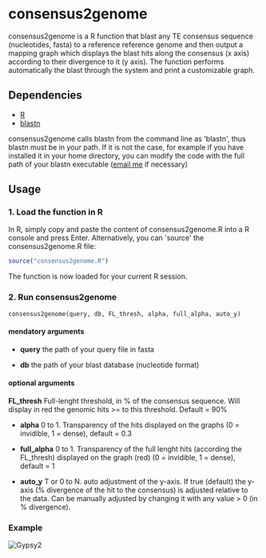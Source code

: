 # consensus2genome
consensus2genome is a R function that blast any TE consensus sequence (nucleotides, fasta) to a reference reference genome and then output a mapping graph which displays the blast hits along the consensus (x axis) according to their divergence to it (y axis).
The function performs automatically the blast through the system and print a customizable graph.

## Dependencies
- [R](https://cran.r-project.org/mirrors.html)
- [blastn](https://blast.ncbi.nlm.nih.gov/Blast.cgi?PAGE_TYPE=BlastDocs&DOC_TYPE=Download)

consensus2genome calls blastn from the command line as 'blastn', thus blastn must be in your path. If it is not the case, for example if you have installed it in your home directory, you can modify the code with the full path of your blastn executable ([email me](mailto:goubert.clement@gmail.com) if necessary)

## Usage

### 1. Load the function in R
In R, simply copy and paste the content of consensus2genome.R into a R console and press Enter. Alternatively, you can 'source' the consensus2genome.R file:
```R
source("consensus2genome.R")
```
The function is now loaded for your current R session.


### 2. Run consensus2genome
```
consensus2genome(query, db, FL_thresh, alpha, full_alpha, auto_y)
```
#### mendatory arguments
- **query** the path of your query file in fasta

- **db** the path of your blast database (nucleotide format)

#### optional arguments
**FL_thresh** Full-lenght threshold, in % of the consensus sequence. Will display in red the genomic hits >= to this threshold. Default = 90%

- **alpha** 0 to 1. Transparency of the hits displayed on the graphs (0 = invidible, 1 = dense), default = 0.3

- **full_alpha** 0 to 1. Transparency of the full lenght hits (according the FL_thresh) displayed on the graph (red) (0 = invidible, 1 = dense), default = 1

- **auto_y** T or 0 to N. auto adjustment of the y-axis. If true (default) the y-axis (% divergence of the hit to the consensus) is adjusted relative to the data. Can be manually adjusted by changing it with any value > 0 (in % divergence). 

### Example

![Gypsy2](https://github.com/clemgoub/consensus2genome/blob/master/Example/Gypsy_example.jpeg)
